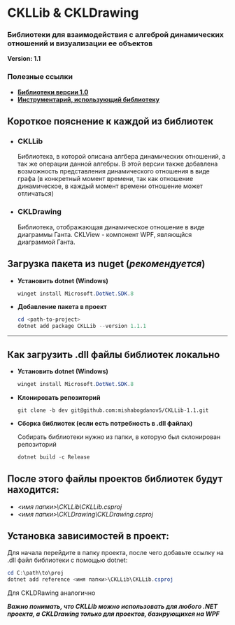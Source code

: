 # CKLLib & CKLDrawing

### Библиотеки для взаимодействия с алгеброй динамических отношений и визуализации ее объектов

**Version: 1.1**

### Полезные ссылки

- **[Библиотеки версии 1.0](https://github.com/mishabogdanov5/CKL_Lib)**
- **[Инструментарий, использующий библиотеку](https://github.com/Yvunglord/CKL_Studio)**

## Короткое пояснение к каждой из библиотек

  - ### CKLLib

    Библиотека, в которой описана алгбера динамических отношений, а так же операции данной алгебры. В этой версии также добавлена возможность представления динамического отношения в виде графа (в конкретный момент времени, так как отношение динамическое, в каждый момент времени отношение может отличаться)

  - ### CKLDrawing

    Библиотека, отображающая динамическое отношение в виде диаграммы Ганта. CKLView - компонент WPF, являющйся диаграммой Ганта.             

## Загрузка пакета из nuget (*рекомендуется*)
- **Установить dotnet (Windows)**

  ```powershell
  winget install Microsoft.DotNet.SDK.8   
  ```
- **Добавление пакета в проект**
  ```powershell | bash
  cd <path-to-project>
  dotnet add package CKLLib --version 1.1.1
  ```
---

## Как загрузить **.dll** файлы библиотек локально

- **Установить dotnet (Windows)**

    ```powershell
    winget install Microsoft.DotNet.SDK.8   
    ```

 - **Клонировать репозиторий**
  
    ```git
    git clone -b dev git@github.com:mishabogdanov5/CKLLib-1.1.git
    ```
- **Сборка библиотек (если есть потребность в .dll файлах)** 

    Собирать библиотеки нужно из папки, в которую был склонирован репозиторий
    ```powershell
    dotnet build -c Release
    ```

## После этого файлы проектов библиотек будут находится: 
- *<имя папки>\CKLLib\CKLLib.csproj*
- *<имя папки>\CKLDrawing\CKLDrawing.csproj*

## Установка зависимостей в проект:


Для начала перейдите в папку проекта, после чего добавьте ссылку на .dll файл библиотеки с помощью dotnet:

```powershell
cd C:\path\to\proj
dotnet add reference <имя папки>\CKLLib\CKLLib.csproj
```

Для CKLDRawing аналогично

***Важно понимать, что CKLLib можно использовать для любого .NET проекта, а CKLDrawing только для проектов, базирующихся на WPF***